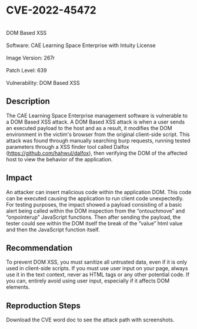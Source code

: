 # CVE-2022-45472
<br>DOM Based XSS</br>
<br>Software: CAE Learning Space Enterprise with Intuity License </br>
<br>Image Version: 267r </br>
<br>Patch Level: 639 </br>
<br>Vulnerability: DOM Based XSS </br>

## Description
The CAE Learning Space Enterprise management software is vulnerable to a DOM Based XSS attack. A DOM Based XSS attack is when a user sends an executed payload to the host and as a result, it modifies the DOM environment in the victim's browser from the original client-side script. This attack was found through manually searching burp requests, running tested parameters through a XSS finder tool called Dalfox (https://github.com/hahwul/dalfox), then verifying the DOM of the affected host to view the behavior of the application. 

## Impact
An attacker can insert malicious code within the application DOM. This code can be executed causing the application to run client code unexpectedly. For testing purposes, the impact showed a payload consisting of a basic alert being called within the DOM inspection from the “ontouchmove” and “onpointerup” JavaScript functions. Then after sending the payload, the tester could see within the DOM itself the break of the “value” html value and then the JavaScript function itself.  

## Recommendation 
To prevent DOM XSS, you must sanitize all untrusted data, even if it is only used in client-side scripts. If you must use user input on your page, always use it in the text context, never as HTML tags or any other potential code. If you can, entirely avoid using user input, especially if it affects DOM elements. 

## Reproduction Steps
Download the CVE word doc to see the attack path with screenshots.
